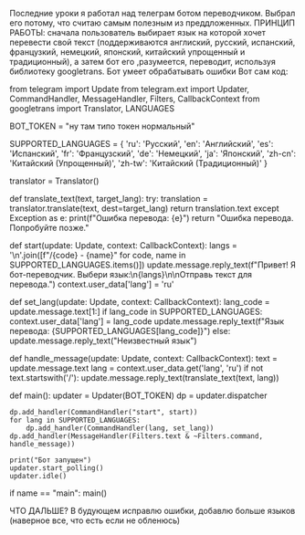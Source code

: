 Последние уроки я работал над телеграм ботом переводчиком. Выбрал его потому, что считаю самым полезным из преддложенных.
ПРИНЦИП РАБОТЫ: сначала пользователь выбирает язык на которой хочет перевести свой текст (поддерживаются англиский, русский, испанский, французкий, немецкий, японский, китайский упрощенный и традиционный), а затем бот его ,разумеется, переводит, используя библиотеку googletrans. 
Бот умеет обрабатывать ошибки
Вот сам код:



from telegram import Update
from telegram.ext import Updater, CommandHandler, MessageHandler, Filters, CallbackContext
from googletrans import Translator, LANGUAGES

BOT_TOKEN = "ну там типо токен нормальный"

SUPPORTED_LANGUAGES = {
    'ru': 'Русский',
    'en': 'Английский',
    'es': 'Испанский',
    'fr': 'Французский',
    'de': 'Немецкий',
    'ja': 'Японский',
    'zh-cn': 'Китайский (Упрощенный)',
    'zh-tw': 'Китайский (Традиционный)'
}

translator = Translator()

def translate_text(text, target_lang):
    try:
        translation = translator.translate(text, dest=target_lang)
        return translation.text
    except Exception as e:
        print(f"Ошибка перевода: {e}")
        return "Ошибка перевода. Попробуйте позже."

def start(update: Update, context: CallbackContext):
    langs = '\n'.join([f"/{code} - {name}" for code, name in SUPPORTED_LANGUAGES.items()])
    update.message.reply_text(f"Привет! Я бот-переводчик. Выбери язык:\n{langs}\n\nОтправь текст для перевода.")
    context.user_data['lang'] = 'ru'

def set_lang(update: Update, context: CallbackContext):
    lang_code = update.message.text[1:]
    if lang_code in SUPPORTED_LANGUAGES:
        context.user_data['lang'] = lang_code
        update.message.reply_text(f"Язык перевода: {SUPPORTED_LANGUAGES[lang_code]}")
    else:
        update.message.reply_text("Неизвестный язык")

def handle_message(update: Update, context: CallbackContext):
    text = update.message.text
    lang = context.user_data.get('lang', 'ru')
    if not text.startswith('/'):
        update.message.reply_text(translate_text(text, lang))

def main():
    updater = Updater(BOT_TOKEN)
    dp = updater.dispatcher

    dp.add_handler(CommandHandler("start", start))
    for lang in SUPPORTED_LANGUAGES:
        dp.add_handler(CommandHandler(lang, set_lang))
    dp.add_handler(MessageHandler(Filters.text & ~Filters.command, handle_message))

    print("Бот запущен")
    updater.start_polling()
    updater.idle()

if name == "main":
    main()


ЧТО ДАЛЬШЕ?
В будующем исправлю ошибки, добавлю больше языков (наверное все, что есть если не обленюсь) 
